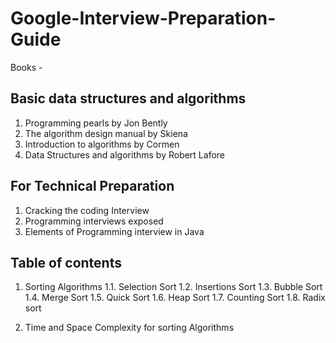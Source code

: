 # Google-Interview-Preparation-Guide

Books -

## Basic data structures and algorithms
1. Programming pearls by Jon Bently
2. The algorithm design manual by Skiena
3. Introduction to algorithms by Cormen
4. Data Structures and algorithms by Robert Lafore

## For Technical Preparation
1. Cracking the coding Interview
2. Programming interviews exposed
3. Elements of Programming interview in Java


## Table of contents
1. Sorting Algorithms
  1.1. Selection Sort
  1.2. Insertions Sort
  1.3. Bubble Sort
  1.4. Merge Sort
  1.5. Quick Sort
  1.6. Heap Sort
  1.7. Counting Sort
  1.8. Radix sort

2. Time and Space Complexity for sorting Algorithms
